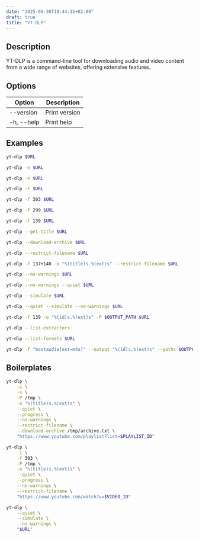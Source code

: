 ```yaml
---
date: "2025-05-30T19:44:11+02:00"
draft: true
title: "YT-DLP"
---
```


## Description

YT-DLP is a command-line tool for downloading audio and video content from a wide range of websites, offering extensive features.

## Options

| Option     | Description   |
| ---------- | ------------- |
| --version  | Print version |
| -h, --help | Print help    |

## Examples

```sh
yt-dlp $URL
```

```sh
yt-dlp -e $URL
```

```sh
yt-dlp -x $URL
```

```sh
yt-dlp -F $URL
```

```sh
yt-dlp -f 303 $URL
```

```sh
yt-dlp -f 299 $URL
```

```sh
yt-dlp -f 139 $URL
```

```sh
yt-dlp --get-title $URL
```

```sh
yt-dlp --download-archive $URL
```

```sh
yt-dlp --restrict-filename $URL
```

```sh
yt-dlp -f 137+140 -o "%(title)s.%(ext)s" --restrict-filename $URL
```

```sh
yt-dlp --no-warnings $URL
```

```sh
yt-dlp --no-warnings --quiet $URL
```

```sh
yt-dlp --simulate $URL
```

```sh
yt-dlp --quiet --simulate --no-warnings $URL
```

```sh
yt-dlp -f 139 -o "%(id)s.%(ext)s" -P $OUTPUT_PATH $URL
```

```sh
yt-dlp --list-extractors
```

```sh
yt-dlp --list-formats $URL
```

```sh
yt-dlp -f "bestaudio[ext=m4a]" --output "%(id)s.%(ext)s" --paths $OUTPUT_PATH $URL
```

## Boilerplates

```sh
yt-dlp \
    -i \
    -x \
    -P /tmp \
    -o "%(title)s.%(ext)s" \
    --quiet \
    --progress \
    --no-warnings \
    --restrict-filename \
    --download-archive /tmp/archive.txt \
    "https://www.youtube.com/playlist?list=$PLAYLIST_ID"
```

```sh
yt-dlp \
    -i \
    -f 303 \
    -P /tmp \
    -o "%(title)s.%(ext)s" \
    --quiet \
    --progress \
    --no-warnings \
    --restrict-filename \
    "https://www.youtube.com/watch?v=$VIDEO_ID"
```

```sh
yt-dlp \
    --quiet \
    --simulate \
    --no-warnings \
    "$URL"
```
